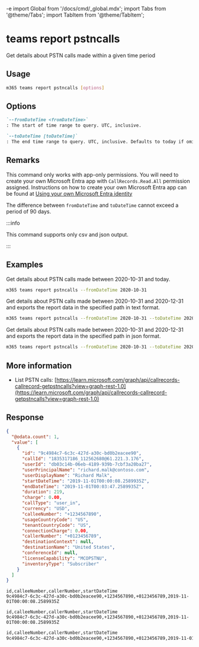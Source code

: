 -e <!-- DISCLAIMER: All secrets, passwords, and sensitive values in this document are examples only and not real credentials. -->
import Global from '/docs/cmd/_global.mdx';
import Tabs from '@theme/Tabs';
import TabItem from '@theme/TabItem';

# teams report pstncalls

Get details about PSTN calls made within a given time period

## Usage

```sh
m365 teams report pstncalls [options]
```

## Options

```md definition-list
`--fromDateTime <fromDateTime>`
: The start of time range to query. UTC, inclusive.

`--toDateTime [toDateTime]`
: The end time range to query. UTC, inclusive. Defaults to today if omitted.
```

<Global />

## Remarks

This command only works with app-only permissions. You will need to create your own Microsoft Entra app with `CallRecords.Read.All` permission assigned. Instructions on how to create your own Microsoft Entra app can be found at [Using your own Microsoft Entra identity](../../../user-guide/using-own-identity.mdx)

The difference between `fromDateTime` and `toDateTime` cannot exceed a period of 90 days.

:::info

This command supports only csv and json output.

:::

## Examples

Get details about PSTN calls made between 2020-10-31 and today.

```sh
m365 teams report pstncalls --fromDateTime 2020-10-31
```

Get details about PSTN calls made between 2020-10-31 and 2020-12-31 and exports the report data in the specified path in text format.

```sh
m365 teams report pstncalls --fromDateTime 2020-10-31 --toDateTime 2020-12-31 --output text > "pstncalls.txt"
```

Get details about PSTN calls made between 2020-10-31 and 2020-12-31 and exports the report data in the specified path in json format.

```sh
m365 teams report pstncalls --fromDateTime 2020-10-31 --toDateTime 2020-12-31 --output json > "pstncalls.json"
```

## More information

- List PSTN calls: [https://learn.microsoft.com/graph/api/callrecords-callrecord-getpstncalls?view=graph-rest-1.0](https://learn.microsoft.com/graph/api/callrecords-callrecord-getpstncalls?view=graph-rest-1.0)

## Response

<Tabs>
  <TabItem value="JSON">

  ``` json
  {
    "@odata.count": 1,
    "value": [
      {
        "id": "9c4984c7-6c3c-427d-a30c-bd0b2eacee90",
        "callId": "1835317186_112562680@61.221.3.176",
        "userId": "db03c14b-06eb-4189-939b-7cbf3a20ba27",
        "userPrincipalName": "richard.malk@contoso.com",
        "userDisplayName": "Richard Malk",
        "startDateTime": "2019-11-01T00:00:08.2589935Z",
        "endDateTime": "2019-11-01T00:03:47.2589935Z",
        "duration": 219,
        "charge": 0.00,
        "callType": "user_in",
        "currency": "USD",
        "calleeNumber": "+1234567890",
        "usageCountryCode": "US",
        "tenantCountryCode": "US",
        "connectionCharge": 0.00,
        "callerNumber": "+0123456789",
        "destinationContext": null,
        "destinationName": "United States",
        "conferenceId": null,
        "licenseCapability": "MCOPSTNU",
        "inventoryType": "Subscriber"
      }
    ]
}
  ```

  </TabItem>
  <TabItem value="Text">

  ``` text
  id,calleeNumber,callerNumber,startDateTime
  9c4984c7-6c3c-427d-a30c-bd0b2eacee90,+1234567890,+0123456789,2019-11-01T00:00:08.2589935Z
  ```

  </TabItem>
  <TabItem value="CSV">

  ``` text
  id,calleeNumber,callerNumber,startDateTime
  9c4984c7-6c3c-427d-a30c-bd0b2eacee90,+1234567890,+0123456789,2019-11-01T00:00:08.2589935Z
  ```

  </TabItem>
  <TabItem value="Markdown">

  ```md
  id,calleeNumber,callerNumber,startDateTime
  9c4984c7-6c3c-427d-a30c-bd0b2eacee90,+1234567890,+0123456789,2019-11-01T00:00:08.2589935Z
  ```

  </TabItem>
</Tabs>
